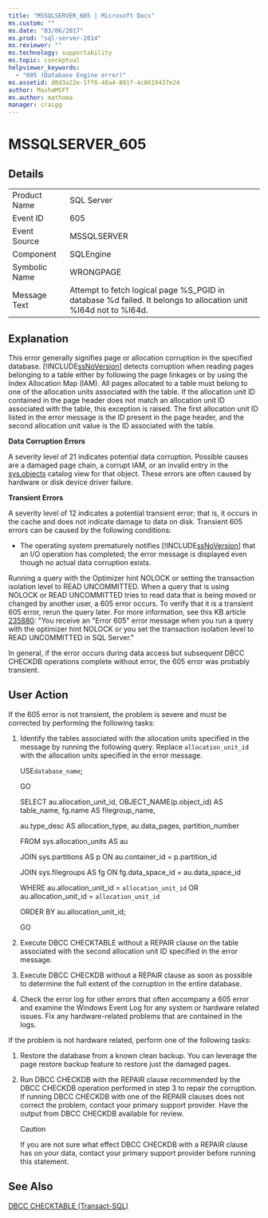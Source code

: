 ```yaml
---
title: "MSSQLSERVER_605 | Microsoft Docs"
ms.custom: ""
ms.date: "03/06/2017"
ms.prod: "sql-server-2014"
ms.reviewer: ""
ms.technology: supportability
ms.topic: conceptual
helpviewer_keywords: 
  - "605 (Database Engine error)"
ms.assetid: d8d3a22e-1ff8-48a4-891f-4c8619437e24
author: MashaMSFT
ms.author: mathoma
manager: craigg
---
```

# MSSQLSERVER_605
    
## Details  
  
|||  
|-|-|  
|Product Name|SQL Server|  
|Event ID|605|  
|Event Source|MSSQLSERVER|  
|Component|SQLEngine|  
|Symbolic Name|WRONGPAGE|  
|Message Text|Attempt to fetch logical page %S_PGID in database %d failed. It belongs to allocation unit %I64d not to %I64d.|  
  
## Explanation  
 This error generally signifies page or allocation corruption in the specified database. [!INCLUDE[ssNoVersion](../../includes/ssnoversion-md.md)] detects corruption when reading pages belonging to a table either by following the page linkages or by using the Index Allocation Map (IAM). All pages allocated to a table must belong to one of the allocation units associated with the table. If the allocation unit ID contained in the page header does not match an allocation unit ID associated with the table, this exception is raised. The first allocation unit ID listed in the error message is the ID present in the page header, and the second allocation unit value is the ID associated with the table.  
  
 **Data Corruption Errors**  
  
 A severity level of 21 indicates potential data corruption. Possible causes are a damaged page chain, a corrupt IAM, or an invalid entry in the [sys.objects](/sql/relational-databases/system-catalog-views/sys-objects-transact-sql) catalog view for that object. These errors are often caused by hardware or disk device driver failure.  
  
 **Transient Errors**  
  
 A severity level of 12 indicates a potential transient error; that is, it occurs in the cache and does not indicate damage to data on disk. Transient 605 errors can be caused by the following conditions:  
  
-   The operating system prematurely notifies [!INCLUDE[ssNoVersion](../../includes/ssnoversion-md.md)] that an I/O operation has completed; the error message is displayed even though no actual data corruption exists.  
  
 Running a query with the Optimizer hint NOLOCK or setting the transaction isolation level to READ UNCOMMITTED. When a query that is using NOLOCK or READ UNCOMMITTED tries to read data that is being moved or changed by another user, a 605 error occurs. To verify that it is a transient 605 error, rerun the query later. For more information, see this KB article [235880](https://support.microsoft.com/kb/235880/en-us): "You receive an "Error 605" error message when you run a query with the optimizer hint NOLOCK or you set the transaction isolation level to READ UNCOMMITTED in SQL Server."  
  
 In general, if the error occurs during data access but subsequent DBCC CHECKDB operations complete without error, the 605 error was probably transient.  
  
## User Action  
 If the 605 error is not transient, the problem is severe and must be corrected by performing the following tasks:  
  
1.  Identify the tables associated with the allocation units specified in the message by running the following query. Replace `allocation_unit_id` with the allocation units specified in the error message.  
  
     USE`database_name`;  
  
     GO  
  
     SELECT au.allocation_unit_id, OBJECT_NAME(p.object_id) AS table_name, fg.name AS filegroup_name,  
  
     au.type_desc AS allocation_type, au.data_pages, partition_number  
  
     FROM sys.allocation_units AS au  
  
     JOIN sys.partitions AS p ON au.container_id = p.partition_id  
  
     JOIN sys.filegroups AS fg ON fg.data_space_id = au.data_space_id  
  
     WHERE au.allocation_unit_id = `allocation_unit_id` OR au.allocation_unit_id = `allocation_unit_id`  
  
     ORDER BY au.allocation_unit_id;  
  
     GO  
  
2.  Execute DBCC CHECKTABLE without a REPAIR clause on the table associated with the second allocation unit ID specified in the error message.  
  
3.  Execute DBCC CHECKDB without a REPAIR clause as soon as possible to determine the full extent of the corruption in the entire database.  
  
4.  Check the error log for other errors that often accompany a 605 error and examine the Windows Event Log for any system or hardware related issues. Fix any hardware-related problems that are contained in the logs.  
  
 If the problem is not hardware related, perform one of the following tasks:  
  
1.  Restore the database from a known clean backup. You can leverage the page restore backup feature to restore just the damaged pages.  
  
2.  Run DBCC CHECKDB with the REPAIR clause recommended by the DBCC CHECKDB operation performed in step 3 to repair the corruption. If running DBCC CHECKDB with one of the REPAIR clauses does not correct the problem, contact your primary support provider. Have the output from DBCC CHECKDB available for review.  
  
    > [!CAUTION]  
    >  If you are not sure what effect DBCC CHECKDB with a REPAIR clause has on your data, contact your primary support provider before running this statement.  
  
## See Also  
 [DBCC CHECKTABLE &#40;Transact-SQL&#41;](/sql/t-sql/database-console-commands/dbcc-checktable-transact-sql)  
  
  
